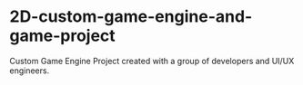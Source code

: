 # 2D-custom-game-engine-and-game-project
Custom Game Engine Project created with a group of developers and UI/UX engineers.
